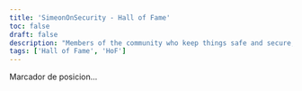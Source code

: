 ```yaml
---
title: 'SimeonOnSecurity - Hall of Fame'
toc: false
draft: false
description: "Members of the community who keep things safe and secure, with honors"
tags: ['Hall of Fame', 'HoF']
---
```


 Marcador de posicion...